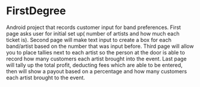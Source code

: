 # FirstDegree
Android project that records customer input for band preferences.
First page asks user for initial set up( number of artists and how much each ticket is).
Second page will make text input to create a box for each band/artist based on the number that was input before.
Third page will allow you to place tallies next to each artist so the person at the door is able to record how many customers each artist brought into the event.
Last page will tally up the total profit, deducting fees which are able to be entered, then will show a payout based on a percentage and how many customers each artist brought to the event.
